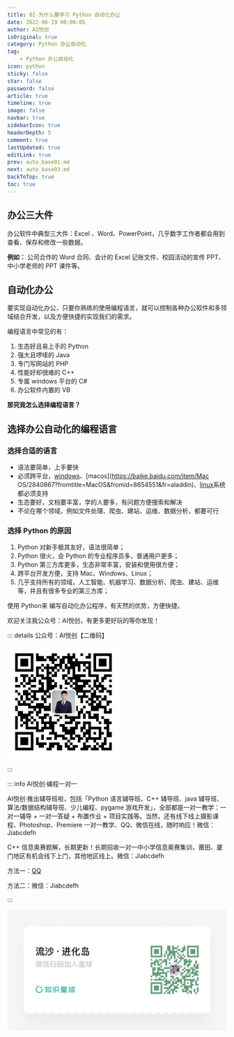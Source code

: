 ```yaml
---
title: 02-为什么要学习 Python 自动化办公
date: 2022-06-19 00:00:05
author: AI悦创
isOriginal: true
category: Python 办公自动化
tag:
    - Python 办公自动化
icon: python
sticky: false
star: false
password: false
article: true
timeline: true
image: false
navbar: true
sidebarIcon: true
headerDepth: 5
comment: true
lastUpdated: true
editLink: true
prev: auto_base01.md
next: auto_base03.md
backToTop: true
toc: true
---
```


## 办公三大件

办公软件中典型三大件：Excel 、Word、PowerPoint，几乎数字工作者都会用到查看、保存和修改一些数据。

**例如：** 公司合作的 Word 合同、会计的 Excel 记账文件、校园活动的宣传 PPT、中小学老师的 PPT 课件等。

## 自动化办公

要实现自动化办公，只要你熟练的使用编程语言，就可以控制各种办公软件和多领域结合开发，以及方便快捷的实现我们的需求。

编程语言中常见的有：

1. 生态好且易上手的 Python
2. 强大且啰嗦的 Java
3. 专门写网站的 PHP
4. 性能好却很难的 C++
5. 专属 windows 平台的 C#
6. 办公软件内置的 VB

**那究竟怎么选择编程语言？**

## 选择办公自动化的编程语言

### 选择合适的语言

- 语法要简单，上手要快
- 必须跨平台，[windows](https://baike.baidu.com/item/Windows操作系统/852149?fromtitle=WINDOWS&fromid=165458&fr=aladdin)、[macos](https://baike.baidu.com/item/Mac OS/2840867?fromtitle=MacOS&fromid=8654551&fr=aladdin)、[linux](https://baike.baidu.com/item/Linux/27050)系统都必须支持
- 生态要好，文档要丰富，学的人要多，有问题方便搜索和解决
- 不论在哪个领域，例如文件处理、爬虫、建站、运维、数据分析，都要可行

### 选择 Python 的原因

1. Python 对新手极其友好，语法很简单；
2. Python 很火，会 Python 的专业程序员多，普通用户更多；
3. Python 第三方库更多，生态非常丰富，安装和使用很方便；
4. 跨平台开发方便，支持 Mac、Windows、Linux；
5. 几乎支持所有的领域，人工智能、机器学习、数据分析、爬虫、建站、运维等，并且有很多专业的第三方库；

使用 Python来 编写自动化办公程序，有天然的优势，方便快捷。

欢迎关注我公众号：AI悦创，有更多更好玩的等你发现！

::: details 公众号：AI悦创【二维码】

![](/gzh.jpg)

:::

::: info AI悦创·编程一对一

AI悦创·推出辅导班啦，包括「Python 语言辅导班、C++ 辅导班、java 辅导班、算法/数据结构辅导班、少儿编程、pygame 游戏开发」，全部都是一对一教学：一对一辅导 + 一对一答疑 + 布置作业 + 项目实践等。当然，还有线下线上摄影课程、Photoshop、Premiere 一对一教学、QQ、微信在线，随时响应！微信：Jiabcdefh

C++ 信息奥赛题解，长期更新！长期招收一对一中小学信息奥赛集训，莆田、厦门地区有机会线下上门，其他地区线上。微信：Jiabcdefh

方法一：[QQ](http://wpa.qq.com/msgrd?v=3&uin=1432803776&site=qq&menu=yes)

方法二：微信：Jiabcdefh

:::

![](/zsxq.jpg)













